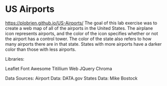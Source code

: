# US Airports
https://plobrien.github.io/US-Airports/
The goal of this lab exercise was to create a web map of all of the airports in the United States. The airplane icon represents airports, and the color of the icon specifies whether or not the airport has a control tower. The color of the state also refers to how many airports there are in that state. States with more airports have a darker color than those with less airports.

Libraries:

Leaflet
Font Awesome
Titillium Web
JQuery
Chroma

Data Sources:
Airport Data: DATA.gov
States Data: Mike Bostock

